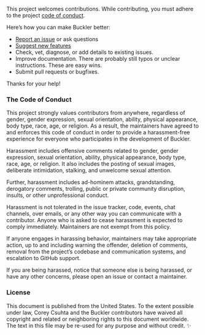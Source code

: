 This project welcomes contributions. While contributing, you must adhere to the project [code of conduct](#the-code-of-conduct).

Here’s how you can make Buckler better:

  - [Report an issue](https://github.com/csuhta/buckler/issues/new) or ask questions
  - [Suggest new features](https://github.com/threespot/csuhta/buckler/new)
  - Check, vet, diagnose, or add details to existing issues.
  - Improve documentation. There are probably still typos or unclear instructions. These are easy wins.
  - Submit pull requests or bugfixes.

Thanks for your help!

### The Code of Conduct

This project strongly values contributors from anywhere, regardless of gender, gender expression, sexual orientation, ability, physical appearance, body type, race, age, or religion. As a result, the maintainers have agreed to and enforces this code of conduct in order to provide a harassment-free experience for everyone who participates in the development of Buckler.

Harassment includes offensive comments related to gender, gender expression, sexual orientation, ability, physical appearance, body type, race, age, or religion. It also includes the posting of sexual images, deliberate intimidation, stalking, and unwelcome sexual attention.

Further, harassment includes ad-hominem attacks, grandstanding, derogatory comments, trolling, public or private community disruption, insults, or other unprofessional conduct.

Harassment is not tolerated in the issue tracker, code, events, chat channels, over emails, or any other way you can communicate with a contributor. Anyone who is asked to cease harassment is expected to comply immediately. Maintainers are not exempt from this policy.

If anyone engages in harassing behavior, maintainers may take appropriate action, up to and including warning the offender, deletion of comments, removal from the project’s codebase and communication systems, and escalation to GitHub support.

If you are being harassed, notice that someone else is being harassed, or have any other concerns, please open an issue or contact a maintainer.

### License

This document is published from the United States. To the extent possible under law, Corey Csuhta and the Buckler contributors have waived all copyright and related or neighboring rights to this document worldwide. The text in this file may be re-used for any purpose and without credit. ✨
